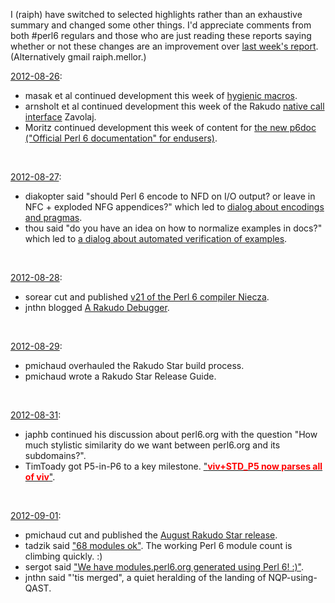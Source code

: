 I (raiph) have switched to selected highlights rather than an exhaustive summary and changed some other things. I'd appreciate comments from both #perl6 regulars and those who are just reading these reports saying whether or not these changes are an improvement over [last week's report](http://blogs.perl.org/users/perl_6_reports/2012/08/perl6-summary-for-week-ending-2012-08-25.html). (Alternatively gmail raiph.mellor.)

[2012-08-26](http://irclog.perlgeek.de/perl6/2012-08-26):

* masak et al continued development this week of [hygienic macros](http://en.wikipedia.org/wiki/Hygienic_macro).
* arnsholt et al continued development this week of the Rakudo [native call interface](http://en.wikipedia.org/wiki/Foreign_function_interface) Zavolaj.
* Moritz continued development this week of content for [the new p6doc ("Official Perl 6 documentation" for endusers)](http://doc.perl6.org).

<br>

[2012-08-27](http://irclog.perlgeek.de/perl6/2012-08-27):

* diakopter said "should Perl 6 encode to NFD on I/O output? or leave in NFC + exploded NFG appendices?" which led to [dialog about encodings and pragmas](http://irclog.perlgeek.de/perl6/2012-08-27#i_5933037).
* thou said "do you have an idea on how to normalize examples in docs?" which led to [a dialog about automated verification of examples](http://irclog.perlgeek.de/perl6/2012-08-27#i_5934334).

<br>

[2012-08-28](http://irclog.perlgeek.de/perl6/2012-08-28):

* sorear cut and published [v21 of the Perl 6 compiler Niecza](http://www.nntp.perl.org/group/perl.perl6.announce/2012/08/msg684.html).
* jnthn blogged [A Rakudo Debugger](http://6guts.wordpress.com/2012/08/28/a-rakudo-debugger/).

<br>

[2012-08-29](http://irclog.perlgeek.de/perl6/2012-08-29):

* pmichaud overhauled the Rakudo Star build process.
* pmichaud wrote a Rakudo Star Release Guide.

<br>

[2012-08-31](http://irclog.perlgeek.de/perl6/2012-08-31):

* japhb continued his discussion about perl6.org with the question "How much stylistic similarity do we want between perl6.org and its subdomains?".
* TimToady got P5-in-P6 to a key milestone. ["<font color="red">**viv+STD_P5 now parses all of viv**</font>"](http://irclog.perlgeek.de/perl6/2012-08-31#i_5949121).

<br>

[2012-09-01](http://irclog.perlgeek.de/perl6/2012-09-01):

* pmichaud cut and published the [August Rakudo Star release](http://rakudo.org/2012/08/31/rakudo-star-2012-08-released/).
* tadzik said ["68 modules ok"](http://irclog.perlgeek.de/perl6/2012-09-01#i_5951204). The working Perl 6 module count is climbing quickly. :)
* sergot said ["We have modules.perl6.org generated using Perl 6! :)"](http://irclog.perlgeek.de/perl6/2012-09-01#i_5951242).
* jnthn said "'tis merged", a quiet heralding of the landing of NQP-using-QAST.